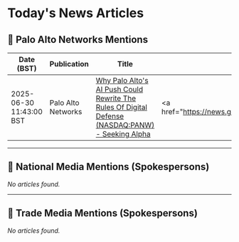 # Today's News Articles

## 📌 Palo Alto Networks Mentions

| Date (BST) | Publication | Title | Summary |
|------------|-------------|-------|---------|
| 2025-06-30 11:43:00 BST | Palo Alto Networks | [Why Palo Alto's AI Push Could Rewrite The Rules Of Digital Defense (NASDAQ:PANW) - Seeking Alpha](https://news.google.com/rss/articles/CBMiqgFBVV95cUxORUVkS251U0pwdm5MVWNoUHZ6MTM4N29WNFJieWVkZ1FIR2ZWSV9pdUZEZ1dDWTQ0WnlWdU4wX1ZfaWRnTHIza0ZTVHhUZk5ONW8xV2NPWVVNMTVaMnBfaG9paU10YVdoUTNoNFZDRm0wN1QySzA3OEQtZnFUT3JjUk1KT0YzN3NJajFTY2FkTmNhODd5Ny0tU0N5MXFfd3hLZUItSXg5ZW1Vdw?oc=5) | <a href="https://news.google.com/rss/articles/CBMiqgFBVV95cUxORUVkS251U0pwdm5MVWNoUHZ6MTM4N29WNFJieWVkZ1FIR2ZWSV9pdUZEZ1dDWTQ0WnlWdU4wX1ZfaWRnTHIza0ZTVHhUZk5ONW8xV2NPWVVNMTVaMnBfaG9paU10YVdoUTNoNFZDRm... |

---
## 📰 National Media Mentions (Spokespersons)

_No articles found._

---
## 📘 Trade Media Mentions (Spokespersons)

_No articles found._
